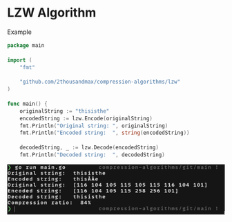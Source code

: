 # LZW Algorithm

Example

```Go
package main

import (
	"fmt"

	"github.com/2thousandmax/compression-algorithms/lzw"
)

func main() {
	originalString := "thisisthe"
	encodedString := lzw.Encode(originalString)
	fmt.Println("Original string: ", originalString)
	fmt.Println("Encoded string:  ", string(encodedString))

	decodedString, _ := lzw.Decode(encodedString)
	fmt.Println("Decoded string:  ", decodedString)
```

![lzw example](../assets/lzw.png)